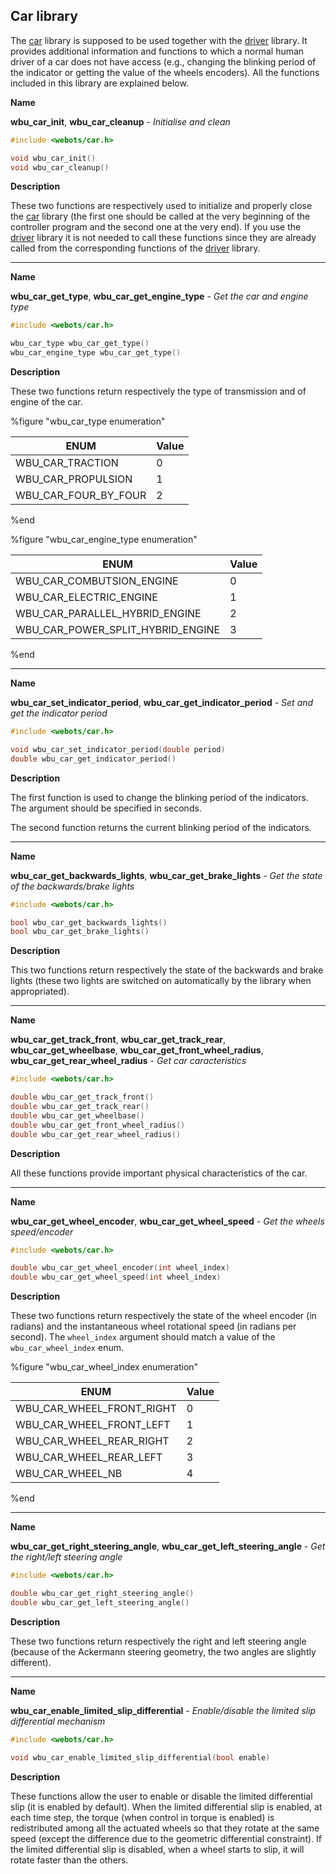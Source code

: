 ## Car library

The [car](#car-library) library is supposed to be used together with the
[driver](driver-library.md) library. It provides additional information and
functions to which a normal human driver of a car does not have access (e.g.,
changing the blinking period of the indicator or getting the value of the wheels
encoders). All the functions included in this library are explained below.

**Name**

**wbu\_car\_init**, **wbu\_car\_cleanup** - *Initialise and clean*

``` c
#include <webots/car.h>

void wbu_car_init()
void wbu_car_cleanup()
```

**Description**

These two functions are respectively used to initialize and properly close the
[car](#car-library) library (the first one should be called at the very
beginning of the controller program and the second one at the very end). If you
use the [driver](driver-library.md) library it is not needed to call these
functions since they are already called from the corresponding functions of the
[driver](driver-library.md) library.

---

**Name**

**wbu\_car\_get\_type**, **wbu\_car\_get\_engine\_type** - *Get the car and engine type*

``` c
#include <webots/car.h>

wbu_car_type wbu_car_get_type()
wbu_car_engine_type wbu_car_get_type()
```

**Description**

These two functions return respectively the type of transmission and of engine
of the car.

%figure "wbu_car_type enumeration"

| ENUM                     | Value |
| ------------------------ | ----- |
| WBU\_CAR\_TRACTION       | 0     |
| WBU\_CAR\_PROPULSION     | 1     |
| WBU\_CAR\_FOUR\_BY\_FOUR | 2     |

%end

%figure "wbu_car_engine_type enumeration"

| ENUM                                   | Value |
| -------------------------------------- | ----- |
| WBU\_CAR\_COMBUTSION\_ENGINE           | 0     |
| WBU\_CAR\_ELECTRIC\_ENGINE             | 1     |
| WBU\_CAR\_PARALLEL\_HYBRID\_ENGINE     | 2     |
| WBU\_CAR\_POWER\_SPLIT\_HYBRID\_ENGINE | 3     |

%end

---

**Name**

**wbu\_car\_set\_indicator\_period**, **wbu\_car\_get\_indicator\_period** - *Set and get the indicator period*

``` c
#include <webots/car.h>

void wbu_car_set_indicator_period(double period)
double wbu_car_get_indicator_period()
```

**Description**

The first function is used to change the blinking period of the indicators. The
argument should be specified in seconds.

The second function returns the current blinking period of the indicators.

---

**Name**

**wbu\_car\_get\_backwards\_lights**, **wbu\_car\_get\_brake\_lights** - *Get the state of the backwards/brake lights*

``` c
#include <webots/car.h>

bool wbu_car_get_backwards_lights()
bool wbu_car_get_brake_lights()
```

**Description**

This two functions return respectively the state of the backwards and brake
lights (these two lights are switched on automatically by the library when
appropriated).

---

**Name**

**wbu\_car\_get\_track\_front**, **wbu\_car\_get\_track\_rear**, **wbu\_car\_get\_wheelbase**, **wbu\_car\_get\_front\_wheel\_radius**, **wbu\_car\_get\_rear\_wheel\_radius** - *Get car caracteristics*

``` c
#include <webots/car.h>

double wbu_car_get_track_front()
double wbu_car_get_track_rear()
double wbu_car_get_wheelbase()
double wbu_car_get_front_wheel_radius()
double wbu_car_get_rear_wheel_radius()
```

**Description**

All these functions provide important physical characteristics of the car.

---

**Name**

**wbu\_car\_get\_wheel\_encoder**, **wbu\_car\_get\_wheel\_speed** - *Get the wheels speed/encoder*

``` c
#include <webots/car.h>

double wbu_car_get_wheel_encoder(int wheel_index)
double wbu_car_get_wheel_speed(int wheel_index)
```

**Description**

These two functions return respectively the state of the wheel encoder (in
radians) and the instantaneous wheel rotational speed (in radians per second).
The `wheel_index` argument should match a value of the `wbu_car_wheel_index`
enum.

%figure "wbu_car_wheel_index enumeration"

| ENUM                          | Value |
| ----------------------------- | ----- |
| WBU\_CAR\_WHEEL\_FRONT\_RIGHT | 0     |
| WBU\_CAR\_WHEEL\_FRONT\_LEFT  | 1     |
| WBU\_CAR\_WHEEL\_REAR\_RIGHT  | 2     |
| WBU\_CAR\_WHEEL\_REAR\_LEFT   | 3     |
| WBU\_CAR\_WHEEL\_NB           | 4     |

%end

---

**Name**

**wbu\_car\_get\_right\_steering\_angle**, **wbu\_car\_get\_left\_steering\_angle** - *Get the right/left steering angle*

``` c
#include <webots/car.h>

double wbu_car_get_right_steering_angle()
double wbu_car_get_left_steering_angle()
```

**Description**

These two functions return respectively the right and left steering angle
(because of the Ackermann steering geometry, the two angles are slightly
different).

---

**Name**

**wbu\_car\_enable\_limited\_slip\_differential** - *Enable/disable the limited slip differential mechanism*

``` c
#include <webots/car.h>

void wbu_car_enable_limited_slip_differential(bool enable)
```

**Description**

These functions allow the user to enable or disable the limited differential
slip (it is enabled by default). When the limited differential slip is enabled,
at each time step, the torque (when control in torque is enabled) is
redistributed among all the actuated wheels so that they rotate at the same
speed (except the difference due to the geometric differential constraint). If
the limited differential slip is disabled, when a wheel starts to slip, it will
rotate faster than the others.

